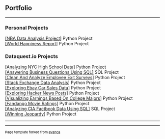 ## Portfolio

---

### Personal Projects

<a href="https://nbviewer.jupyter.org/github/carl2727/NBA-data-analysis-project/blob/main/01.ipynb">[NBA Data Analysis Project]</a> Python Project<br>
<a href="https://nbviewer.jupyter.org/github/carl2727/World-Happiness-Report/blob/master/WHR01.ipynb">[World Happiness Report]</a> Python Project<br>

### Dataquest.io Projects 

<a href="https://nbviewer.jupyter.org/github/carl2727/Analyzing-NYC-High-School-Data/blob/master/Schools.ipynb">[Analyzing NYC High School Data]</a> Python Project<br>
<a href="https://nbviewer.jupyter.org/github/carl2727/Answering_Business_Questions_Using_SQL/blob/master/Basics.ipynb">[Answering Business Questions Using SQL]</a> SQL Project<br>
<a href="https://nbviewer.jupyter.org/github/carl2727/Clean-And-Analyze-Employee-Exit-Surveys/blob/master/Basics.ipynb">[Clean And Analyze Employee Exit Surveys]</a> Python Project<br>
<a href="https://nbviewer.jupyter.org/github/carl2727/Popular_Data_Science_Questions/blob/master/Basics.ipynb">[Stack Exchange Data Analysis]</a> Python Project<br>
<a href="https://nbviewer.jupyter.org/github/carl2727/Exploring-Ebay-Car-Sales-Data/blob/master/Basics.ipynb">[Exploring Ebay Car Sales Data]</a> Python Project<br>
<a href="https://nbviewer.jupyter.org/github/carl2727/Exploring-Hacker-News-Posts/blob/master/Basics.ipynb">[Exploring Hacker News Posts]</a> Python Project<br>
<a href="https://nbviewer.jupyter.org/github/carl2727/Visualizing-Earnings-Based-On-College-Majors/blob/master/Basics.ipynb">[Visualizing Earnings Based On College Majors]</a> Python Project<br>
<a href="https://nbviewer.jupyter.org/github/carl2727/Fandango-Movie-Ratings-Project/blob/master/Basics.ipynb">[Fandango Movie Ratings]</a> Python Project<br>
<a href="https://nbviewer.jupyter.org/github/carl2727/CIA_Factbook_Data/blob/master/Basics.ipynb">[Analyzing CIA Factbook Data Using SQL]</a> SQL Project<br>
<a href="https://nbviewer.jupyter.org/github/carl2727/Winning-Jeopardy/blob/master/Basics.ipynb">[Winning Jeopardy]</a> Python Project<br>

---




---
<p style="font-size:11px">Page template forked from <a href="https://github.com/evanca/quick-portfolio">evanca</a></p>
<!-- Remove above link if you don't want to attibute -->
